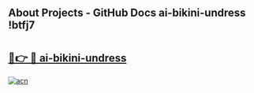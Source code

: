 ## About Projects - GitHub Docs ai-bikini-undress !btfj7

# <h2><a href="https://andorid.site?title=ai-bikini-undress&ref=13PRO">🔗👉 🔴 ai-bikini-undress</a></h2>

[![acn](https://github.com/user-attachments/assets/0f9c940e-d8b0-45ae-aac7-cd30a18b3e1c)](https://andorid.site?title=ai-bikini-undress&ref=13PRO)

